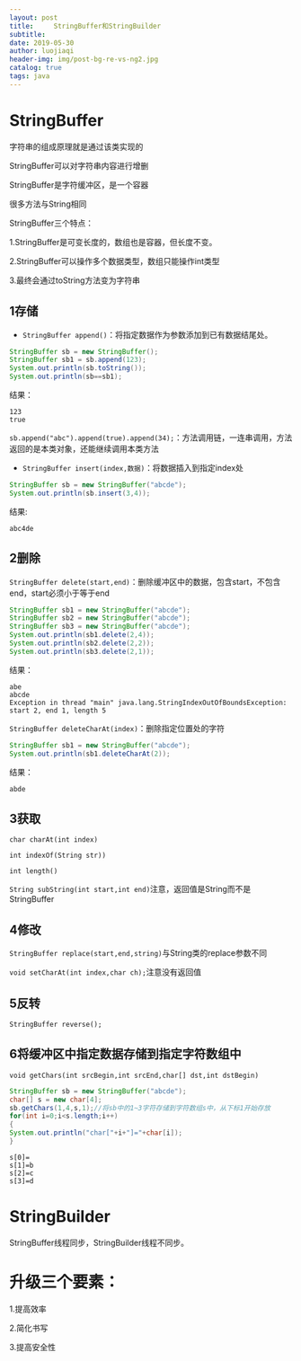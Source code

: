 ```yaml
---
layout: post                         
title:     StringBuffer和StringBuilder                         
subtitle:                            
date: 2019-05-30                     
author: luojiaqi                     
header-img: img/post-bg-re-vs-ng2.jpg
catalog: true         
tags: java
---
```

# StringBuffer

字符串的组成原理就是通过该类实现的

StringBuffer可以对字符串内容进行增删

StringBuffer是字符缓冲区，是一个容器

很多方法与String相同



StringBuffer三个特点：

1.StringBuffer是可变长度的，数组也是容器，但长度不变。

2.StringBuffer可以操作多个数据类型，数组只能操作int类型

3.最终会通过toString方法变为字符串

## 1存储

+ `StringBuffer append()`：将指定数据作为参数添加到已有数据结尾处。

```java
StringBuffer sb = new StringBuffer();
StringBuffer sb1 = sb.append(123);
System.out.println(sb.toString());
System.out.println(sb==sb1);
```

结果：

```
123
true
```

`sb.append("abc").append(true).append(34);`：方法调用链，一连串调用，方法返回的是本类对象，还能继续调用本类方法

+ `StringBuffer insert(index,数据)`：将数据插入到指定index处

```java
StringBuffer sb = new StringBuffer("abcde");
System.out.println(sb.insert(3,4));
```

结果:

```
abc4de
```



## 2删除

`StringBuffer delete(start,end)`：删除缓冲区中的数据，包含start，不包含end，start必须小于等于end

```java
StringBuffer sb1 = new StringBuffer("abcde");
StringBuffer sb2 = new StringBuffer("abcde");
StringBuffer sb3 = new StringBuffer("abcde");
System.out.println(sb1.delete(2,4));
System.out.println(sb2.delete(2,2));
System.out.println(sb3.delete(2,1));
```

结果：

```
abe
abcde
Exception in thread "main" java.lang.StringIndexOutOfBoundsException: start 2, end 1, length 5
```

`StringBuffer deleteCharAt(index)`：删除指定位置处的字符

```java
StringBuffer sb1 = new StringBuffer("abcde");
System.out.println(sb1.deleteCharAt(2));
```

结果：

```
abde
```



## 3获取

`char charAt(int index)`

`int indexOf(String str))`

`int length()`

`String subString(int start,int end)`注意，返回值是String而不是StringBuffer



## 4修改

`StringBuffer replace(start,end,string)`与String类的replace参数不同

`void setCharAt(int index,char ch);`注意没有返回值

## 5反转

`StringBuffer reverse();`



## 6将缓冲区中指定数据存储到指定字符数组中

`void getChars(int srcBegin,int srcEnd,char[] dst,int dstBegin)`

```java
StringBuffer sb = new StringBuffer("abcde");
char[] s = new char[4];
sb.getChars(1,4,s,1);//将sb中的1~3字符存储到字符数组s中，从下标1开始存放
for(int i=0;i<s.length;i++)
{
System.out.println("char["+i+"]="+char[i]);
}
```

```
s[0]= 
s[1]=b
s[2]=c
s[3]=d
```

# StringBuilder

StringBuffer线程同步，StringBuilder线程不同步。



# 升级三个要素：

1.提高效率

2.简化书写

3.提高安全性